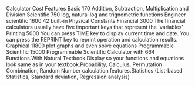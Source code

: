 Calculator                    Cost                   Features
 Basic                         170                   Addition, Subtraction, Multiplication and Division
 Scientific                    750                   log, natural log and trignometric functions
 Engineer scientific           1600                  42 built-in Physical Constants
 Financial                     3000                  The financial calculators usually have five important keys that represent the &#39;variables&#39;
 Printing                      5000                  You can press TIME key to display current time and date. You can press the REPRINT key to reprint operation and calculation results.
 Graphical                     11800                 plot graphs and even solve equations
 Programmable Scientific       15000                 Programmable Scientific Calculator with 664 Functions.With Natural Textbook Display so your functions and equations look same as in your textbook.Probability, Calculus, Permutation Combination, Random Number calculation features.Statistics (List-based Statistics, Standard deviation, Regression analysis)
